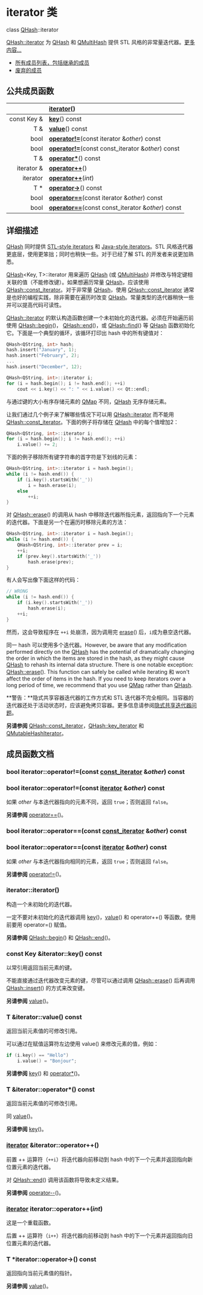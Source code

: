 # iterator 类

class [QHash](../../H/QHash/QHash.md)::iterator

[QHash::iterator](../../H/QHash/QHash-iterator.md) 为 [QHash](../../H/QHash/QHash.md) 和 [QMultiHash](../../M/QMultiHash/QMultiHash.md) 提供 STL 风格的非常量迭代器。[更多内容...](QHash-iterator.md#详细描述)

- [所有成员列表，包括继承的成员](https://doc.qt.io/qt-5/qhash-iterator-members.html)
- [废弃的成员](https://doc.qt.io/qt-5/qhash-iterator-obsolete.html)



## 公共成员函数

|             | **[iterator](QHash-iterator.md#iteratoriterator)**() |
| -----------: | :------------------------------------------------------------ |
| const Key & | **[key](QHash-iterator.md#const-key-iteratorkey-const)**() const |
| T &         | **[value](QHash-iterator.md#t-iteratorvalue-const)**() const |
| bool        | **[operator!=](QHash-iterator.md#bool-iteratoroperatorconst-iterator-other-const)**(const iterator &*other*) const |
| bool        | **[operator!=](QHash-iterator.md#bool-iteratoroperatorconst-const_iterator-other-const)**(const const_iterator &*other*) const |
| T &         | **[operator\*](QHash-iterator.md#t-iteratoroperator-const)**() const |
| iterator &  | **[operator++](QHash-iterator.md#iterator-iteratoroperator)**() |
| iterator    | **[operator++](QHash-iterator.md#iterator-iteratoroperatorint)**(*int*) |
| T *         | **[operator->](QHash-iterator.md#t-iteratoroperator--const)**() const |
| bool        | **[operator==](QHash-iterator.md#bool-iteratoroperatorconst-iterator-other-const-1)**(const iterator &*other*) const |
| bool        | **[operator==](QHash-iterator.md#bool-iteratoroperatorconst-const_iterator-other-const-1)**(const const_iterator &*other*) const |



## 详细描述

[QHash](../../H/QHash/QHash.md) 同时提供 [STL-style iterators](https://doc.qt.io/qt-5/containers.html#stl-style-iterators) 和 [Java-style iterators](https://doc.qt.io/qt-5/containers.html#java-style-iterators)。STL 风格迭代器更底层，使用更笨拙；同时也稍快一些。对于已经了解 STL 的开发者来说更加熟悉。

[QHash](../../H/QHash/QHash.md)<Key, T>::iterator 用来遍历 [QHash](../../H/QHash/QHash.md) (或 [QMultiHash](../../M/QMultiHash/QMultiHash.md)) 并修改与特定键相关联的值（不能修改键）。如果想遍历常量 [QHash](../../H/QHash/QHash.md)，应该使用 [QHash::const_iterator](../../H/QHash/QHash-const-iterator.md)。对于非常量 [QHash](../../H/QHash/QHash.md)，使用 [QHash::const_iterator](../../H/QHash/QHash-const-iterator.md) 通常是也好的编程实践，除非需要在遍历时改变 [QHash](../../H/QHash/QHash.md)。常量类型的迭代器稍快一些并可以提高代码可读性。

[QHash::iterator](../../H/QHash/QHash-iterator.md) 的默认构造函数创建一个未初始化的迭代器。必须在开始遍历前使用 [QHash::begin](../../H/QHash/QHash.md#qhashiterator-qhashbegin)()， [QHash::end](../../H/QHash/QHash.md#qhashiterator-qhashend)()，或 [QHash::find](../../H/QHash/QHash.md#qhashiterator-qhashfindconst-key-key)() 等 [QHash](../../H/QHash/QHash.md) 函数初始化它。下面是一个典型的循环，该循环打印出 hash 中的所有键值对：

```c++
QHash<QString, int> hash;
hash.insert("January", 1);
hash.insert("February", 2);
...
hash.insert("December", 12);

QHash<QString, int>::iterator i;
for (i = hash.begin(); i != hash.end(); ++i)
    cout << i.key() << ": " << i.value() << Qt::endl;
```

与通过键的大小有序存储元素的 [QMap](../../M/QMap/QMap.md) 不同，[QHash](../../H/QHash/QHash.md) 无序存储元素。

让我们通过几个例子来了解哪些情况下可以用 [QHash::iterator](../../H/QHash/QHash-iterator.md) 而不能用 [QHash::const_iterator](../../H/QHash/QHash-const-iterator.md)。下面的例子将存储在 [QHash](../../H/QHash/QHash.md) 中的每个值增加2：

```c++
QHash<QString, int>::iterator i;
for (i = hash.begin(); i != hash.end(); ++i)
    i.value() += 2;
```

下面的例子移除所有键字符串的首字符是下划线的元素：

```c++
QHash<QString, int>::iterator i = hash.begin();
while (i != hash.end()) {
    if (i.key().startsWith('_'))
        i = hash.erase(i);
    else
        ++i;
}
```

对 [QHash::erase](../../H/QHash/QHash.md#qhashiterator-qhasheraseqhashconst_iterator-pos)() 的调用从 hash 中移除迭代器所指元素，返回指向下一个元素的迭代器。下面是另一个在遍历时移除元素的方法：

```c++
QHash<QString, int>::iterator i = hash.begin();
while (i != hash.end()) {
    QHash<QString, int>::iterator prev = i;
    ++i;
    if (prev.key().startsWith('_'))
        hash.erase(prev);
}
```

有人会写出像下面这样的代码：

```c++
// WRONG
while (i != hash.end()) {
    if (i.key().startsWith('_'))
        hash.erase(i);
    ++i;
}
```

然而，这会导致程序在 `++i` 处崩溃，因为调用完 [erase](../../H/QHash/QHash.md#qhashiterator-qhasheraseqhashconst_iterator-pos)() 后，`i`成为悬空迭代器。

同一 hash 可以使用多个迭代器。However, be aware that any modification performed directly on the [QHash](../../H/QHash/QHash.md) has the potential of dramatically changing the order in which the items are stored in the hash, as they might cause [QHash](../../H/QHash/QHash.md) to rehash its internal data structure. There is one notable exception: [QHash::erase](../../H/QHash/QHash.md#qhashiterator-qhasheraseqhashconst_iterator-pos)(). This function can safely be called while iterating 和 won't affect the order of items in the hash. If you need to keep iterators over a long period of time, we recommend that you use [QMap](../../M/QMap/QMap.md) rather than [QHash](../../H/QHash/QHash.md).

**警告：**隐式共享容器迭代器的工作方式和 STL 迭代器不完全相同。当容器的迭代器还处于活动状态时，应该避免拷贝容器。更多信息请参阅[隐式共享迭代器问题](../../C/Container_Classes/Container_Classes.md#隐式共享迭代器问题)。

**另请参阅** [QHash::const_iterator](../../H/QHash/QHash-const-iterator.md)，[QHash::key_iterator](../../H/QHash/QHash-key-iterator.md) 和 [QMutableHashIterator](../../M/QMutableHashIterator/QMutableHashIterator.md)。

## 成员函数文档

### bool iterator::operator!=(const [const_iterator](https://doc.qt.io/qt-5/qhash-const-iterator.html) &*other*) const

### bool iterator::operator!=(const [iterator](QHash-iterator.md#iteratoriterator) &*other*) const

如果 *other* 与本迭代器指向的元素不同，返回 `true`；否则返回 `false`。

**另请参阅** [operator==](QHash-iterator.md#bool-iteratoroperatorconst-iterator-other-const-1)()。

### bool iterator::operator==(const [const_iterator](https://doc.qt.io/qt-5/qhash-const-iterator.html) &*other*) const

### bool iterator::operator==(const [iterator](QHash-iterator.md#iteratoriterator) &*other*) const

如果 *other* 与本迭代器指向相同的元素，返回 `true`；否则返回 `false`。

**另请参阅** [operator!=](QHash-iterator.md#bool-iteratoroperatorconst-iterator-other-const)()。

### iterator::iterator()

构造一个未初始化的迭代器。

一定不要对未初始化的迭代器调用 [key](QHash-iterator.md#const-key-iteratorkey-const)()，[value](QHash-iterator.md#t-iteratorvalue-const)() 和 operator++() 等函数。使用前要用 operator=() 赋值。

**另请参阅** [QHash::begin](../../H/QHash/QHash.md#qhashiterator-qhashbegin)() 和 [QHash::end](../../H/QHash/QHash.md#qhashiterator-qhashend)()。

### const Key &iterator::key() const

以常引用返回当前元素的键。

不能直接通过迭代器改变元素的键，尽管可以通过调用 [QHash::erase](../../H/QHash/QHash.md#qhashiterator-qhasheraseqhashconst_iterator-pos)() 后再调用 [QHash::insert](../../H/QHash/QHash.md#qhashiterator-qhashinsertconst-key-key-const-t-value)() 的方式来改变键。

**另请参阅** [value](QHash-iterator.md#t-iteratorvalue-const)()。

### T &iterator::value() const

返回当前元素值的可修改引用。

可以通过在赋值运算符左边使用 value() 来修改元素的值，例如：

```c++
if (i.key() == "Hello")
    i.value() = "Bonjour";
```

**另请参阅** [key](QHash-iterator.md#const-key-iteratorkey-const)() 和 [operator*](QHash-iterator.md#t-iteratoroperator-const)()。

### T &iterator::operator*() const

返回当前元素值的可修改引用。

同 [value](QHash-iterator.md#t-iteratorvalue-const)()。

**另请参阅** [key](QHash-iterator.md#const-key-iteratorkey-const)()。

### [iterator](QHash-iterator.md#iteratoriterator) &iterator::operator++()

前置 ++ 运算符（`++i`）将迭代器向前移动到 hash 中的下一个元素并返回指向新位置元素的迭代器。

对 [QHash::end](../../H/QHash/QHash.md#qhashiterator-qhashend)() 调用该函数将导致未定义结果。

**另请参阅** [operator--](https://doc.qt.io/qt-5/qhash-iterator-obsolete.html#operator--)()。

### [iterator](QHash-iterator.md#iteratoriterator) iterator::operator++(*int*)

这是一个重载函数。

后置 ++ 运算符（`i++`）将迭代器向前移动到 hash 中的下一个元素并返回指向旧位置元素的迭代器。

### T *iterator::operator->() const

返回指向当前元素值的指针。

**另请参阅** [value](QHash-iterator.md#t-iteratorvalue-const)()。